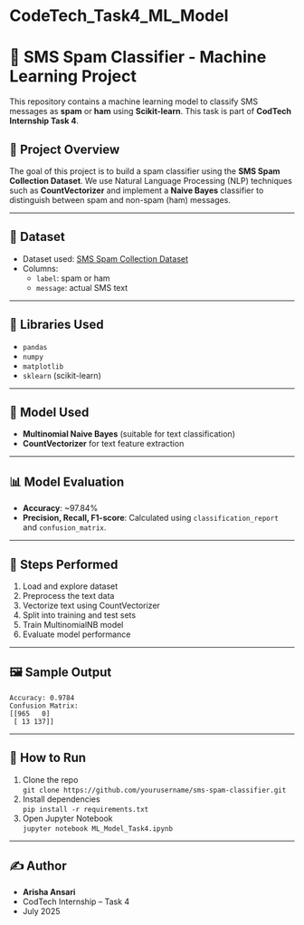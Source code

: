 # CodeTech_Task4_ML_Model

# 📧 SMS Spam Classifier - Machine Learning Project

This repository contains a machine learning model to classify SMS messages as **spam** or **ham** using **Scikit-learn**. This task is part of **CodTech Internship Task 4**.

## 🚀 Project Overview

The goal of this project is to build a spam classifier using the **SMS Spam Collection Dataset**. We use Natural Language Processing (NLP) techniques such as **CountVectorizer** and implement a **Naive Bayes** classifier to distinguish between spam and non-spam (ham) messages.

---

## 📁 Dataset

- Dataset used: [SMS Spam Collection Dataset](https://www.kaggle.com/uciml/sms-spam-collection-dataset)
- Columns:
  - `label`: spam or ham
  - `message`: actual SMS text

---

## 🔧 Libraries Used

- `pandas`
- `numpy`
- `matplotlib`
- `sklearn` (scikit-learn)

---

## 🧠 Model Used

- **Multinomial Naive Bayes** (suitable for text classification)
- **CountVectorizer** for text feature extraction

---

## 📊 Model Evaluation

- **Accuracy**: ~97.84%
- **Precision, Recall, F1-score**: Calculated using `classification_report` and `confusion_matrix`.

---

## 🧪 Steps Performed

1. Load and explore dataset
2. Preprocess the text data
3. Vectorize text using CountVectorizer
4. Split into training and test sets
5. Train MultinomialNB model
6. Evaluate model performance

---

## 🖼️ Sample Output

```
Accuracy: 0.9784
Confusion Matrix:
[[965   0]
 [ 13 137]]
```

---

## 📂 How to Run

1. Clone the repo  
   `git clone https://github.com/yourusername/sms-spam-classifier.git`
2. Install dependencies  
   `pip install -r requirements.txt`
3. Open Jupyter Notebook  
   `jupyter notebook ML_Model_Task4.ipynb`

---

## ✍️ Author

- **Arisha Ansari**  
- CodTech Internship – Task 4  
- July 2025
